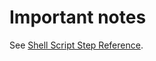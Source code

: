 # Important notes

See [Shell Script Step Reference](../../cd-technical-reference/cd-gen-ref-category/shell-script-step.md).
